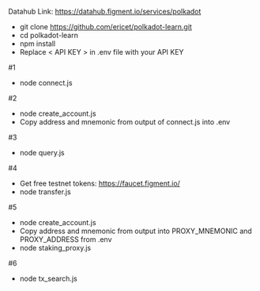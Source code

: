Datahub Link: https://datahub.figment.io/services/polkadot

* git clone https://github.com/ericet/polkadot-learn.git
* cd polkadot-learn
* npm install
* Replace < API KEY > in .env file with your API KEY

#1
* node connect.js

#2
* node create_account.js
* Copy address and mnemonic from output of connect.js into .env

#3
* node query.js

#4
* Get free testnet tokens: https://faucet.figment.io/
* node transfer.js

#5
* node create_account.js
* Copy address and mnemonic from output into PROXY_MNEMONIC and PROXY_ADDRESS from .env
* node staking_proxy.js

#6
* node tx_search.js